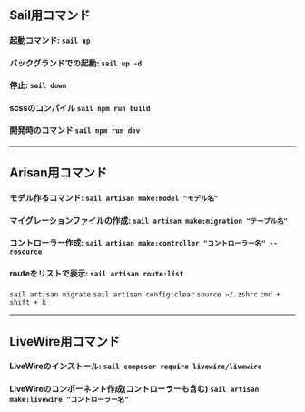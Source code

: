 ## Sail用コマンド

#### 起動コマンド: ```sail up```
#### バックグランドでの起動: ```sail up -d```

#### 停止: ```sail down```

#### scssのコンパイル ```sail npm run build```
#### 開発時のコマンド ```sail npm run dev```

---
## Arisan用コマンド

#### モデル作るコマンド: ```sail artisan make:model "モデル名"```
#### マイグレーションファイルの作成: ```sail artisan make:migration "テーブル名"```
#### コントローラー作成: ```sail artisan make:controller "コントローラー名" --resource```
#### routeをリストで表示: ```sail artisan route:list```
```sail artisan migrate```
```sail artisan config:clear```
```source ~/.zshrc```
```cmd + shift + k```

---
## LiveWire用コマンド

#### LiveWireのインストール: ```sail composer require livewire/livewire```
#### LiveWireのコンポーネント作成(コントローラーも含む) ```sail artisan make:livewire "コントローラー名"```
